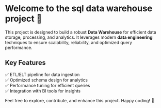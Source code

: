 # Welcome to the sql data warehouse project 🚀  

This project is designed to build a robust **Data Warehouse** for efficient data storage, processing, and analytics. It leverages modern **data engineering** techniques to ensure scalability, reliability, and optimized query performance.  

## Key Features  
✅ ETL/ELT pipeline for data ingestion  
✅ Optimized schema design for analytics  
✅ Performance tuning for efficient queries  
✅ Integration with BI tools for insights  

Feel free to explore, contribute, and enhance this project. Happy coding! 🎯  

